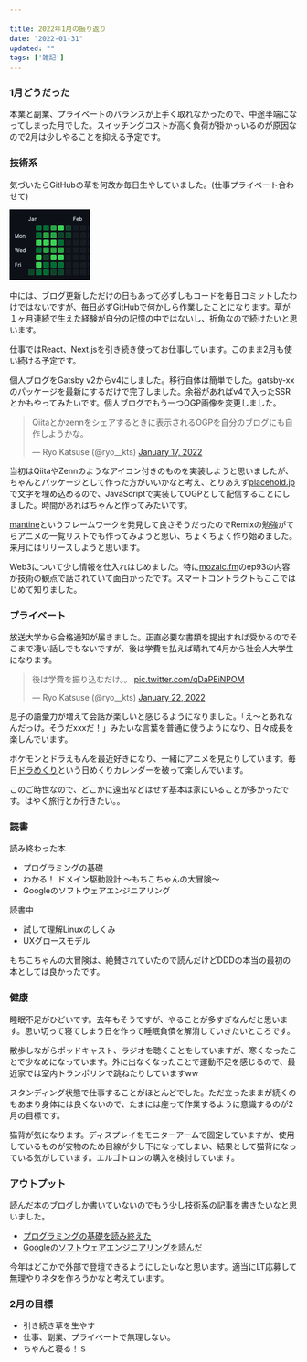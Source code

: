 ```yaml
---

title: 2022年1月の振り返り
date: "2022-01-31"
updated: ""
tags: ['雑記']
---
```


### 1月どうだった

本業と副業、プライベートのバランスが上手く取れなかったので、中途半端になってしまった月でした。スイッチングコストが高く負荷が掛かっいるのが原因なので2月は少しやることを抑える予定です。

### 技術系

気づいたらGitHubの草を何故か毎日生やしていました。(仕事プライベート合わせて)

![2022年1月の草](../images/20220131_github.png)

中には、ブログ更新しただけの日もあって必ずしもコードを毎日コミットしたわけではないですが、毎日必ずGitHubで何かしら作業したことになります。草が１ヶ月連続で生えた経験が自分の記憶の中ではないし、折角なので続けたいと思います。

仕事ではReact、Next.jsを引き続き使ってお仕事しています。このまま2月も使い続ける予定です。

個人ブログをGatsby v2からv4にしました。移行自体は簡単でした。gatsby-xxのパッケージを最新にするだけで完了しました。余裕があればv4で入ったSSRとかもやってみたいです。個人ブログでもう一つOGP画像を変更しました。

<blockquote class="twitter-tweet"><p lang="ja" dir="ltr">Qiitaとかzennをシェアするときに表示されるOGPを自分のブログにも自作しようかな。</p>&mdash; Ryo Katsuse (@ryo__kts) <a href="https://twitter.com/ryo__kts/status/1483128704192573442?ref_src=twsrc%5Etfw">January 17, 2022</a></blockquote>

当初はQiitaやZennのようなアイコン付きのものを実装しようと思いましたが、ちゃんとパッケージとして作った方がいいかなと考え、とりあえず[placehold.jp](https://placehold.jp/)で文字を埋め込めるので、JavaScriptで実装してOGPとして配信することにしました。時間があればちゃんと作ってみたいです。


[mantine](https://mantine.dev/)というフレームワークを発見して良さそうだったのでRemixの勉強がてらアニメの一覧リストでも作ってみようと思い、ちょくちょく作り始めました。来月にはリリースしようと思います。

Web3について少し情報を仕入れはじめました。特に[mozaic.fm](https://mozaic.fm/episodes/93/web3.html)のep93の内容が技術の観点で話されていて面白かったです。スマートコントラクトもここではじめて知りました。


### プライベート

放送大学から合格通知が届きました。正直必要な書類を提出すれば受かるのでそこまで凄い話しでもないですが、後は学費を払えば晴れて4月から社会人大学生になります。

<blockquote class="twitter-tweet"><p lang="ja" dir="ltr">後は学費を振り込むだけ。。 <a href="https://t.co/qDaPEiNPOM">pic.twitter.com/qDaPEiNPOM</a></p>&mdash; Ryo Katsuse (@ryo__kts) <a href="https://twitter.com/ryo__kts/status/1484803550316490752?ref_src=twsrc%5Etfw">January 22, 2022</a></blockquote>

息子の語彙力が増えて会話が楽しいと感じるようになりました。「え〜とあれなんだっけ。そうだxxxだ！」みたいな言葉を普通に使うようになり、日々成長を楽しんでいます。

ポケモンとドラえもんを最近好きになり、一緒にアニメを見たりしています。毎日[ドラめくり](https://www.shogakukan.co.jp/books/09941697)という日めくりカレンダーを破って楽しんでいます。

このご時世なので、どこかに遠出などはせず基本は家にいることが多かったです。はやく旅行とか行きたい。。


### 読書

読み終わった本

- プログラミングの基礎
- わかる！ ドメイン駆動設計 ～もちこちゃんの大冒険～
- Googleのソフトウェアエンジニアリング

読書中

- 試して理解Linuxのしくみ
- UXグロースモデル

もちこちゃんの大冒険は、絶賛されていたので読んだけどDDDの本当の最初の本としては良かったです。


### 健康

睡眠不足がひどいです。去年もそうですが、やることが多すぎなんだと思います。思い切って寝てしまう日を作って睡眠負債を解消していきたいところです。

散歩しながらポッドキャスト、ラジオを聴くことをしていますが、寒くなったことで少なめになっています。外に出なくなったことで運動不足を感じるので、最近家では室内トランポリンで跳ねたりしていますww

スタンディング状態で仕事することがほとんどでした。ただ立ったままが続くのもあまり身体には良くないので、たまには座って作業するように意識するのが2月の目標です。

猫背が気になります。ディスプレイをモニターアームで固定していますが、使用しているものが安物のため目線が少し下になってしまい、結果として猫背になっている気がしています。エルゴトロンの購入を検討しています。


### アウトプット

読んだ本のブログしか書いていないのでもう少し技術系の記事を書きたいなと思いました。

- [プログラミングの基礎を読み終えた](http://localhost:8000/blog/2022/0117/)
- [Googleのソフトウェアエンジニアリングを読んだ](http://localhost:8000/blog/2022/0123/)

今年はどこかで外部で登壇できるようにしたいなと思います。適当にLT応募して無理やりネタを作ろうかなと考えています。


### 2月の目標

- 引き続き草を生やす
- 仕事、副業、プライベートで無理しない。
- ちゃんと寝る！ｓ
